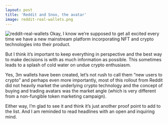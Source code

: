 ```yaml
---
layout: post
title: 'Reddit and Snoo, the avatar'
image: reddit-real-wallets.png
---
```


![reddit-real-wallets]({{site.url}}/assets/img/reddit-real-wallets.png)
Okay, I know we’re supposed to get all excited every time we have a new mainstream platform incorporating NFT and crypto technologies into their product. 

But I think it’s important to keep everything in perspective and the best way to make decisions is with as much information as possible. This sometimes leads to a splash of cold water on undue crypto enthusiasm. 

Yes, 3m wallets have been created, let’s not rush to call them “new users to crypto” and perhaps even more importantly, most of this rollout from Reddit did not heavily market the underlying crypto technology and the concept of buying and trading avatars was the market angle (which is very different from a non-fungible token marketing campaign). 

Either way, I’m glad to see it and think it’s just another proof point to add to the list. And I am reminded to read headlines with an open and inquiring mind. 